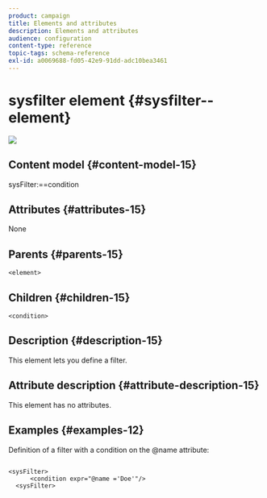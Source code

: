```yaml
---
product: campaign
title: Elements and attributes
description: Elements and attributes
audience: configuration
content-type: reference
topic-tags: schema-reference
exl-id: a0069688-fd05-42e9-91dd-adc10bea3461
---
```

# sysfilter element {#sysfilter--element}

![](../../assets/v7-only.svg)

## Content model {#content-model-15}

sysFilter:==condition

## Attributes {#attributes-15}

None

## Parents {#parents-15}

`<element>`

## Children {#children-15}

`<condition>`

## Description {#description-15}

This element lets you define a filter.

## Attribute description {#attribute-description-15}

This element has no attributes.

## Examples {#examples-12}

Definition of a filter with a condition on the @name attribute:

```

<sysFilter>
      <condition expr="@name ='Doe'"/>
  <sysFilter>
```
